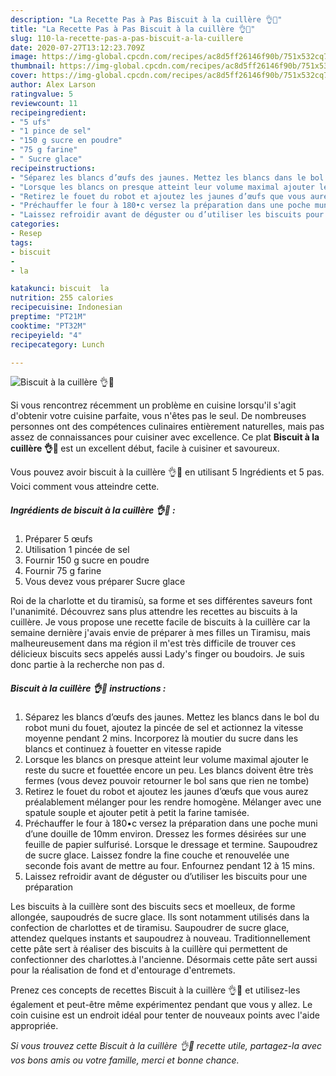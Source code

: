 ```yaml
---
description: "La Recette Pas à Pas Biscuit à la cuillère 👌💓"
title: "La Recette Pas à Pas Biscuit à la cuillère 👌💓"
slug: 110-la-recette-pas-a-pas-biscuit-a-la-cuillere
date: 2020-07-27T13:12:23.709Z
image: https://img-global.cpcdn.com/recipes/ac8d5ff26146f90b/751x532cq70/biscuit-a-la-cuillere-👌💓-photo-principale-de-la-recette.jpg
thumbnail: https://img-global.cpcdn.com/recipes/ac8d5ff26146f90b/751x532cq70/biscuit-a-la-cuillere-👌💓-photo-principale-de-la-recette.jpg
cover: https://img-global.cpcdn.com/recipes/ac8d5ff26146f90b/751x532cq70/biscuit-a-la-cuillere-👌💓-photo-principale-de-la-recette.jpg
author: Alex Larson
ratingvalue: 5
reviewcount: 11
recipeingredient:
- "5 ufs"
- "1 pince de sel"
- "150 g sucre en poudre"
- "75 g farine"
- " Sucre glace"
recipeinstructions:
- "Séparez les blancs d’œufs des jaunes. Mettez les blancs dans le bol du robot muni du fouet, ajoutez la pincée de sel et actionnez la vitesse moyenne pendant 2 mins. Incorporez là moutier du sucre dans les blancs et continuez à fouetter en vitesse rapide"
- "Lorsque les blancs on presque atteint leur volume maximal ajouter le reste du sucre et fouettée encore un peu. Les blancs doivent être très fermes (vous devez pouvoir retourner le bol sans que rien ne tombe)"
- "Retirez le fouet du robot et ajoutez les jaunes d’œufs que vous aurez préalablement mélanger pour les rendre homogène. Mélanger avec une spatule souple et ajouter petit à petit la farine tamisée."
- "Préchauffer le four à 180•c versez la préparation dans une poche muni d’une douille de 10mm environ. Dressez les formes désirées sur une feuille de papier sulfurisé. Lorsque le dressage et termine. Saupoudrez de sucre glace. Laissez fondre la fine couche et renouvelée une seconde fois avant de mettre au four. Enfournez pendant 12 à 15 mins."
- "Laissez refroidir avant de déguster ou d’utiliser les biscuits pour une préparation"
categories:
- Resep
tags:
- biscuit
- 
- la

katakunci: biscuit  la 
nutrition: 255 calories
recipecuisine: Indonesian
preptime: "PT21M"
cooktime: "PT32M"
recipeyield: "4"
recipecategory: Lunch

---
```



![Biscuit à la cuillère 👌💓](https://img-global.cpcdn.com/recipes/ac8d5ff26146f90b/751x532cq70/biscuit-a-la-cuillere-👌💓-photo-principale-de-la-recette.jpg)

Si vous rencontrez récemment un problème en cuisine lorsqu'il s'agit d'obtenir votre cuisine parfaite, vous n'êtes pas le seul. De nombreuses personnes ont des compétences culinaires entièrement naturelles, mais pas assez de connaissances pour cuisiner avec excellence. Ce plat <strong> Biscuit à la cuillère 👌💓 </strong> est un excellent début, facile à cuisiner et savoureux.

<!--inarticleads1-->

Vous pouvez avoir biscuit à la cuillère 👌💓 en utilisant 5 Ingrédients et 5 pas. Voici comment vous atteindre cette.

##### Ingrédients de biscuit à la cuillère 👌💓 :

1. Préparer 5 œufs
1. Utilisation 1 pincée de sel
1. Fournir 150 g sucre en poudre
1. Fournir 75 g farine
1. Vous devez vous préparer  Sucre glace


Roi de la charlotte et du tiramisù, sa forme et ses différentes saveurs font l&#39;unanimité. Découvrez sans plus attendre les recettes au biscuits à la cuillère. Je vous propose une recette facile de biscuits à la cuillère car la semaine dernière j&#39;avais envie de préparer à mes filles un Tiramisu, mais malheureusement dans ma région il m&#39;est très difficile de trouver ces délicieux biscuits secs appelés aussi Lady&#39;s finger ou boudoirs. Je suis donc partie à la recherche non pas d. 

<!--inarticleads2-->

##### Biscuit à la cuillère 👌💓 instructions :

1. Séparez les blancs d’œufs des jaunes. Mettez les blancs dans le bol du robot muni du fouet, ajoutez la pincée de sel et actionnez la vitesse moyenne pendant 2 mins. Incorporez là moutier du sucre dans les blancs et continuez à fouetter en vitesse rapide
1. Lorsque les blancs on presque atteint leur volume maximal ajouter le reste du sucre et fouettée encore un peu. Les blancs doivent être très fermes (vous devez pouvoir retourner le bol sans que rien ne tombe)
1. Retirez le fouet du robot et ajoutez les jaunes d’œufs que vous aurez préalablement mélanger pour les rendre homogène. Mélanger avec une spatule souple et ajouter petit à petit la farine tamisée.
1. Préchauffer le four à 180•c versez la préparation dans une poche muni d’une douille de 10mm environ. Dressez les formes désirées sur une feuille de papier sulfurisé. Lorsque le dressage et termine. Saupoudrez de sucre glace. Laissez fondre la fine couche et renouvelée une seconde fois avant de mettre au four. Enfournez pendant 12 à 15 mins.
1. Laissez refroidir avant de déguster ou d’utiliser les biscuits pour une préparation


Les biscuits à la cuillère sont des biscuits secs et moelleux, de forme allongée, saupoudrés de sucre glace. Ils sont notamment utilisés dans la confection de charlottes et de tiramisu. Saupoudrer de sucre glace, attendez quelques instants et saupoudrez à nouveau. Traditionnellement cette pâte sert à réaliser des biscuits à la cuillère qui permettent de confectionner des charlottes.à l&#39;ancienne. Désormais cette pâte sert aussi pour la réalisation de fond et d&#39;entourage d&#39;entremets. 

<!--inarticleads1-->

<p>
Prenez ces concepts de recettes Biscuit à la cuillère 👌💓 et utilisez-les également et peut-être même expérimentez pendant que vous y allez. Le coin cuisine est un endroit idéal pour tenter de nouveaux points avec l'aide appropriée.
</p>

<p>
<i>Si vous trouvez cette Biscuit à la cuillère 👌💓 recette utile, partagez-la avec vos bons amis ou votre famille, merci et bonne chance.</i>
</p>
